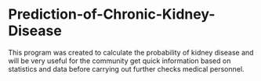 # Prediction-of-Chronic-Kidney-Disease
This program was created to calculate the probability of kidney disease and will be very useful for the community get quick information based on statistics and data before carrying out further checks medical personnel.
